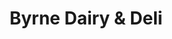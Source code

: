---
title: "Byrne Dairy & Deli"
url: /rochester/byrne-dairy-und-deli-long-pond-road/
shop: Lebensmittel
---